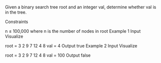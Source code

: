 Given a binary search tree root and an integer val, determine whether val is in the tree.

Constraints

n ≤ 100,000 where n is the number of nodes in root
Example 1
Input
Visualize

root =
3
2
9
7
12
4
8
val = 4
Output
true
Example 2
Input
Visualize

root =
3
2
9
7
12
4
8
val = 100
Output
false
